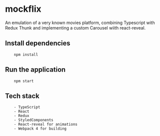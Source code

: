 # mockflix

An emulation of a very known movies platform, combining Typescript with Redux Thunk and implementing a custom Carousel wiith react-reveal.

## Install dependencies
```
    npm install
```

## Run the application
```
    npm start
```

## Tech stack
```
    - TypeScript
    - React
    - Redux
    - StyledComponents
    - React-reveal for animations
    - Webpack 4 for building
```

